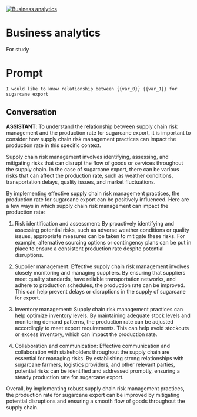 
[![Business analytics](https://flow-prompt-covers.s3.us-west-1.amazonaws.com/icon/Minimalist/i17.png)]()
# Business analytics 
For study

# Prompt

```
I would like to know relationship between {{var_0}} {{var_1}} for  sugarcane export
```

## Conversation

**ASSISTANT**: To understand the relationship between supply chain risk management and the production rate for sugarcane export, it is important to consider how supply chain risk management practices can impact the production rate in this specific context.



Supply chain risk management involves identifying, assessing, and mitigating risks that can disrupt the flow of goods or services throughout the supply chain. In the case of sugarcane export, there can be various risks that can affect the production rate, such as weather conditions, transportation delays, quality issues, and market fluctuations.



By implementing effective supply chain risk management practices, the production rate for sugarcane export can be positively influenced. Here are a few ways in which supply chain risk management can impact the production rate:



1. Risk identification and assessment: By proactively identifying and assessing potential risks, such as adverse weather conditions or quality issues, appropriate measures can be taken to mitigate these risks. For example, alternative sourcing options or contingency plans can be put in place to ensure a consistent production rate despite potential disruptions.



2. Supplier management: Effective supply chain risk management involves closely monitoring and managing suppliers. By ensuring that suppliers meet quality standards, have reliable transportation networks, and adhere to production schedules, the production rate can be improved. This can help prevent delays or disruptions in the supply of sugarcane for export.



3. Inventory management: Supply chain risk management practices can help optimize inventory levels. By maintaining adequate stock levels and monitoring demand patterns, the production rate can be adjusted accordingly to meet export requirements. This can help avoid stockouts or excess inventory, which can impact the production rate.



4. Collaboration and communication: Effective communication and collaboration with stakeholders throughout the supply chain are essential for managing risks. By establishing strong relationships with sugarcane farmers, logistics providers, and other relevant parties, potential risks can be identified and addressed promptly, ensuring a steady production rate for sugarcane export.



Overall, by implementing robust supply chain risk management practices, the production rate for sugarcane export can be improved by mitigating potential disruptions and ensuring a smooth flow of goods throughout the supply chain.


